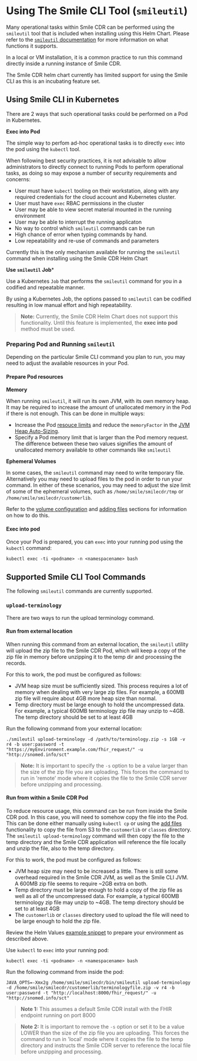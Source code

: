 # Using The Smile CLI Tool (`smileutil`)

Many operational tasks within Smile CDR can be performed using the `smileutil` tool that is included when installing using this Helm Chart. Please refer to the [`smileutil` documentation](https://smilecdr.com/docs/smileutil/introduction.html) for more information on what functions it supports.

In a local or VM installation, it is a common practice to run this command directly inside a running instance of Smile CDR.

The Smile CDR helm chart currently has limited support for using the Smile CLI as this is an incubating feature set.

## Using Smile CLI in Kubernetes
There are 2 ways that such operational tasks could be performed on a Pod in Kubernetes.

**Exec into Pod**

The simple way to perfom ad-hoc operational tasks is to directly `exec` into the pod using the `kubectl` tool.

When following best security practices, it is not advisable to allow administrators to directly connect to running Pods to perform operational tasks, as doing so may expose a number of security requirements and concerns:

* User must have `kubectl` tooling on their workstation, along with any required credentials for the cloud account and Kubernetes cluster.
* User must have `exec` RBAC permissions in the cluster
* User may be able to view secret material mounted in the running environment
* User may be able to interrupt the running applicaton
* No way to control which `smileutil` commands can be run
* High chance of error when typing commands by hand.
* Low repeatability and re-use of commands and parameters

Currently this is the only mechanism available for running the `smileutil` command when installing using the Smile CDR Helm Chart

**Use `smileutil` Job***

Use a Kubernetes `Job` that performs the `smileutil` command for you in a codified and repeatable manner.

By using a Kubernetes Job, the options passed to `smileutil` can be codified resulting in low manual effort and high repeatability.

>**Note:** Currently, the Smile CDR Helm Chart does not support this functionality. Until this feature is implemented, the **exec into pod** method must be used.

### Preparing Pod and Running `smileutil`

Depending on the particular Smile CLI command you plan to run, you may need to adjust the available resources in your Pod.

#### Prepare Pod resources

**Memory**

When running `smileutil`, it will run its own JVM, with its own memory heap. It may be required to increase the amount of unallocated memory in the Pod if there is not enough. This can be done in multiple ways:

* Increase the Pod [resouce limits](../resources.md) and reduce the `memoryFactor` in the [JVM Heap Auto-Sizing](../resources.md#jvm-heap-auto-sizing).
* Specify a Pod memory limit that is larger than the Pod memory request. The difference between these two values signifies the amount of unallocated memory available to other commands like `smileutil`

**Ephemeral Volumes**

In some cases, the `smileutil` command may need to write temporary file. Alternatively you may need to upload files to the pod in order to run your command. In either of these scenarios, you may need to adjust the size limit of some of the ephemeral volumes, such as `/home/smile/smilecdr/tmp` or `/home/smile/smilecdr/customerlib`.

Refer to the [volume configuration](../storage/volumeConfig.md) and [adding files](../storage/files.md) sections for information on how to do this.

#### Exec into pod

Once your Pod is prepared, you can `exec` into your running pod using the `kubectl` command:

```
kubectl exec -ti <podname> -n <namespacename> bash
```

## Supported Smile CLI Tool Commands

The following `smileutil` commands are currently supported.

### `upload-terminology`

There are two ways to run the upload terminology command.

#### Run from external location
When running this command from an external location, the `smileutil` utility will upload the zip file to the Smile CDR Pod, which will keep a copy of the zip file in memory before unzipping it to the temp dir and processing the records.

For this to work, the pod must be configured as follows:

* JVM heap size must be sufficiently sized. This process requires a lot of memory when dealing with very large zip files. For example, a 600MB zip file will require about 4GB more heap size than normal.
* Temp directory must be large enough to hold the uncompressed data. For example, a typical 600MB terminology zip file may unzip to ~4GB. The temp directory should be set to at least 4GB

Run the following command from your external location:
```
./smileutil upload-terminology -d /path/to/terminology.zip -s 1GB -v r4 -b user:password -t "https://myEnvironment.example.com/fhir_request/" -u "http://snomed.info/sct"
```
>**Note:** It is important to specify the `-s` option to be a value larger than the size of the zip file you are uploading. This forces the command to run in 'remote' mode where it copies the file to the Smile CDR server before unzipping and processing.

#### Run from within a Smile CDR Pod
To reduce resource usage, this command can be run from inside the Smile CDR pod. In this case, you will need to somehow copy the file into the Pod. This can be done either manually using `kubectl cp` or using the [add files](../storage/files.md) functionality to copy the file from S3 to the `customerlib` or `classes` directory. The `smileutil upload-terminology` command will then copy the file to the temp directory and the Smile CDR application will reference the file locally and unzip the file, also to the temp directory.

For this to work, the pod must be configured as follows:

* JVM heap size may need to be increased a little. There is still some overhead required in the Smile CDR JVM, as well as the Smile CLI JVM. A 600MB zip file seems to require ~2GB extra on both.
* Temp directory must be large enough to hold a copy of the zip file as well as all of the uncompressed data. For example, a typical 600MB terminology zip file may unzip to ~4GB. The temp directory should be set to at least 4GB
* The `customerlib` or `classes` directory used to upload the file will need to be large enough to hold the zip file.

Review the Helm Values [example snippet](https://gitlab.com/smilecdr-public/smile-dh-helm-charts/-/tree/main/examples/helm/values-snippets/smileutil-upload-terminology.yaml) to prepare your environment as described above.

Use `kubectl` to `exec` into your running pod:
```
kubectl exec -ti <podname> -n <namespacename> bash
```

Run the following command from inside the pod:
```
JAVA_OPTS=-Xmx2g /home/smile/smilecdr/bin/smileutil upload-terminology -d /home/smile/smilecdr/customerlib/terminologyfile.zip -v r4 -b user:password -t "http://localhost:8000/fhir_request/" -u "http://snomed.info/sct"
```
>**Note 1:** This assumes a default Smile CDR install with the FHIR endpoint running on port 8000

>**Note 2:** It is important to remove the `-s` option or set it to be a value LOWER than the size of the zip file you are uploading. This forces the command to run in 'local' mode where it copies the file to the temp directory and instructs the Smile CDR server to reference the local file before unzipping and processing.
